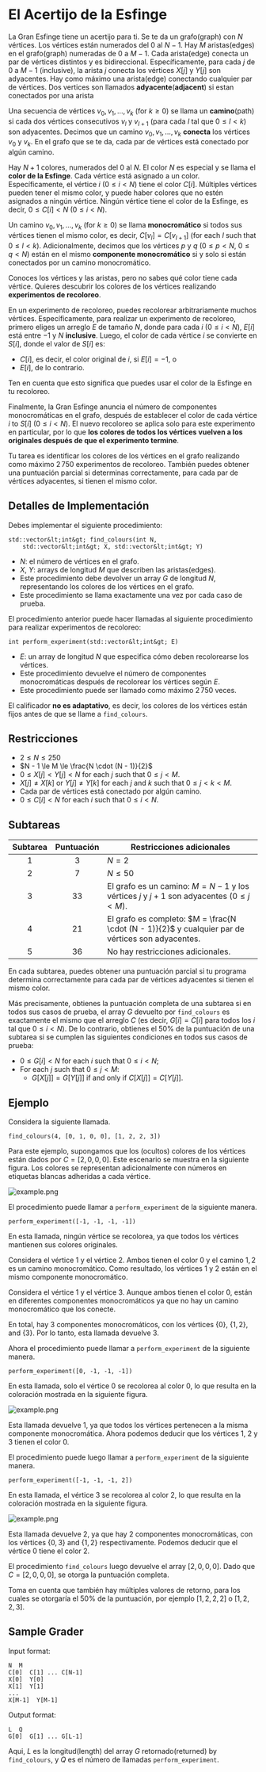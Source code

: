 # El Acertijo de la Esfinge

La Gran Esfinge tiene un acertijo para ti. 
Se te da un grafo(graph) con $N$ vértices.
Los vértices están numerados del $0$ al $N - 1$.
Hay $M$ aristas(edges) en el grafo(graph) numeradas de $0$ a $M-1$.
Cada arista(edge) conecta un par de vértices distintos y es bidireccional.
Específicamente, para cada $j$ de $0$ a $M - 1$ (inclusive),
la arista $j$ conecta los vértices $X[j]$ y $Y[j]$ son adyacentes.
Hay como máximo una arista(edge) conectando cualquier par de vértices.
Dos vertices son llamados **adyacente**(**adjacent**) si estan conectados por una arista

Una secuencia de vértices $v_0, v_1, \ldots, v_k$ (for $k \ge 0$)
se llama un **camino**(path) si cada dos vértices consecutivos $v_l$ y $v_{l+1}$
(para cada $l$ tal que $0 \le l \lt k$)
son adyacentes.
Decimos que un camino $v_0, v_1, \ldots, v_k$ **conecta** los vértices $v_0$ y $v_k$.
En el grafo que se te da, cada par de vértices está conectado por algún camino.

Hay $N + 1$ colores, numerados del $0$ al $N$.
El color $N$ es especial y se llama el **color de la Esfinge**.
Cada vértice está asignado a un color.
Específicamente, el vértice $i$ ($0 \le i \lt N$) tiene el color $C[i]$.
Múltiples vértices pueden tener el mismo color,
y puede haber colores que no estén asignados a ningún vértice.
Ningún vértice tiene el color de la Esfinge,
es decir, $0 \le C[i] \lt N$ ($0 \le i \lt N$).

Un camino $v_0, v_1, \ldots, v_k$ (for $k \ge 0$)
se llama **monocromático** si
todos sus vértices tienen el mismo color,
es decir, $C[v_l] = C[v_{l+1}]$ (for each $l$ such that $0 \le l \lt k$).
Adicionalmente, decimos que los vértices $p$ y $q$ ($0 \le p \lt N$, $0 \le q \lt N$)
están en el mismo **componente monocromático** si y solo si están conectados por un camino monocromático.

Conoces los vértices y las aristas,
pero no sabes qué color tiene cada vértice.
Quieres descubrir los colores de los vértices
realizando **experimentos de recoloreo**.

En un experimento de recoloreo,
puedes recolorear arbitrariamente muchos vértices.
Específicamente, para realizar un experimento de recoloreo,
primero eliges un arreglo $E$ de tamaño $N$,
donde para cada $i$ ($0 \le i \lt N$),
$E[i]$ está entre $-1$ y $N$ **inclusive**.
Luego, el color de cada vértice $i$ se convierte en $S[i]$, donde el valor de $S[i]$ es:
* $C[i]$, es decir, el color original de $i$, si $E[i] = -1$, o
* $E[i]$, de lo contrario.

Ten en cuenta que esto significa que puedes usar el color de la Esfinge en tu recoloreo.

Finalmente, la Gran Esfinge anuncia
el número de componentes monocromáticas en el grafo,
después de establecer el color de cada vértice $i$ to $S[i]$ ($0 \le i \lt N$).
El nuevo recoloreo se aplica solo para este experimento en particular,
por lo que **los colores de todos los vértices vuelven a los originales después de que el experimento termine**.

Tu tarea es identificar los colores de los vértices en el grafo
realizando como máximo $2\,750$ experimentos de recoloreo.
También puedes obtener una puntuación parcial
si determinas correctamente, para cada par de vértices adyacentes,
si tienen el mismo color.

## Detalles de Implementación

Debes implementar el siguiente procedimiento:

```
std::vector&lt;int&gt; find_colours(int N,
    std::vector&lt;int&gt; X, std::vector&lt;int&gt; Y)
```


* $N$: el número de vértices en el grafo.
* $X$, $Y$: arrays de longitud $M$ que describen las aristas(edges).
* Este procedimiento debe devolver un array $G$ de longitud $N$,
   representando los colores de los vértices en el grafo.
* Este procedimiento se llama exactamente una vez por cada caso de prueba.

El procedimiento anterior puede hacer llamadas al siguiente procedimiento
para realizar experimentos de recoloreo:

```
int perform_experiment(std::vector&lt;int&gt; E)
```

* $E$: un array de longitud $N$ que especifica cómo deben recolorearse los vértices.
* Este procedimiento devuelve el número de componentes monocromáticas
   después de recolorear los vértices según $E$.
* Este procedimiento puede ser llamado como máximo $2\,750$ veces.

El calificador **no es adaptativo**, es decir,
los colores de los vértices están fijos antes de que se llame a `find_colours`.

## Restricciones

* $2 \le N \le 250$
* $N - 1 \le M \le \frac{N \cdot (N - 1)}{2}$
* $0 \le X[j] \lt Y[j] \lt N$ for each $j$ such that $0 \le j \lt M$.
* $X[j] \neq X[k]$ or $Y[j] \neq Y[k]$
   for each $j$ and $k$ such that $0 \le j \lt k \lt M$.
* Cada par de vértices está conectado por algún camino.
* $0 \le C[i] \lt N$ for each $i$ such that $0 \le i \lt N$.

## Subtareas

| Subtarea | Puntuación  | Restricciones adicionales |
| :------: | :---------: | ------------------------- |
| 1        | $3$         | $N = 2$
| 2        | $7$         | $N \le 50$
| 3        | $33$        | El grafo es un camino: $M = N - 1$ y los vértices $j$ y $j+1$ son adyacentes ($0 \leq j < M$).
| 4        | $21$        | El grafo es completo: $M = \frac{N \cdot (N - 1)}{2}$ y cualquier par de vértices son adyacentes.
| 5        | $36$        | No hay restricciones adicionales.

En cada subtarea, puedes obtener una puntuación parcial
si tu programa determina correctamente
para cada par de vértices adyacentes
si tienen el mismo color.

Más precisamente,
obtienes la puntuación completa de una subtarea
si en todos sus casos de prueba,
el array $G$ devuelto por `find_colours`
es exactamente el mismo que el arreglo $C$
(es decir, $G[i] = C[i]$
para todos los $i$ tal que $0 \le i \lt N$).
De lo contrario,
obtienes el $50\%$ de la puntuación de una subtarea
si se cumplen las siguientes condiciones
en todos sus casos de prueba:
* $0 \le G[i] \lt N$
   for each $i$ such that $0 \le i \lt N$;
* For each $j$ such that $0 \le j \lt M$:
  * $G[X[j]] = G[Y[j]]$ if and only if $C[X[j]] = C[Y[j]]$.

## Ejemplo

Considera la siguiente llamada.

```
find_colours(4, [0, 1, 0, 0], [1, 2, 2, 3])
```

Para este ejemplo, supongamos que
los (ocultos) colores de los vértices están dados por
$C = [2, 0, 0, 0]$.
Este escenario se muestra en la siguiente figura.
Los colores se representan adicionalmente con números en etiquetas blancas adheridas a cada vértice.

![example.png](sphinx_example.png "230")

El procedimiento puede llamar a `perform_experiment` de la siguiente manera.

```
perform_experiment([-1, -1, -1, -1])
```

En esta llamada, ningún vértice se recolorea, ya que todos los vértices mantienen sus colores originales.

Considera el vértice $1$ y el vértice $2$.
Ambos tienen el color $0$ y el camino $1, 2$ es un camino monocromático.
Como resultado, los vértices $1$ y $2$ están en el mismo componente monocromático.

Considera el vértice $1$ y el vértice $3$.
Aunque ambos tienen el color $0$,
están en diferentes componentes monocromáticos
ya que no hay un camino monocromático que los conecte.

En total, hay $3$ componentes monocromáticos,
con los vértices $\{0\}$, $\{1, 2\}$, and $\{3\}$.
Por lo tanto, esta llamada devuelve $3$.

Ahora el procedimiento puede llamar a `perform_experiment` de la siguiente manera.

```
perform_experiment([0, -1, -1, -1])
```

En esta llamada, solo el vértice $0$ se recolorea al color $0$,
lo que resulta en la coloración mostrada en la siguiente figura.

![example.png](sphinx_order1.png "230")

Esta llamada devuelve $1$, ya que todos los vértices pertenecen a la misma componente monocromática.
Ahora podemos deducir que los vértices $1$, $2$ y $3$ tienen el color $0$.

El procedimiento puede luego llamar a `perform_experiment` de la siguiente manera.

```
perform_experiment([-1, -1, -1, 2])
```

En esta llamada, el vértice $3$ se recolorea al color $2$,
lo que resulta en la coloración mostrada en la siguiente figura.

![example.png](sphinx_order2.png "230")

Esta llamada devuelve $2$, ya que hay $2$ componentes monocromáticas,
con los vértices $\{0, 3\}$ and $\{1, 2\}$ respectivamente.
Podemos deducir que el vértice $0$ tiene el color $2$.

El procedimiento `find_colours` luego devuelve el array $[2, 0, 0, 0]$.
Dado que $C = [2, 0, 0, 0]$, se otorga la puntuación completa.

Toma en cuenta que también hay múltiples valores de retorno, para los cuales se otorgaría el $50\%$ de la puntuación, por ejemplo $[1, 2, 2, 2]$ o $[1, 2, 2, 3]$.

## Sample Grader

Input format:

```
N  M
C[0]  C[1] ... C[N-1]
X[0]  Y[0]
X[1]  Y[1]
...
X[M-1]  Y[M-1]
```

Output format:

```
L  Q
G[0]  G[1] ... G[L-1]
```

Aqui, $L$ es la longitud(length) del array $G$ retornado(returned) by `find_colours`,
 y $Q$ es el número de llamadas `perform_experiment`.

